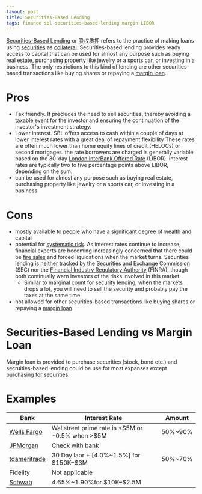 ```yaml
---
layout: post
title: Securities-Based Lending
tags: finance sbl securities-based-lending margin LIBOR
---
```

[Securities-Based Lending](https://www.investopedia.com/terms/s/securitiesbased-lending.asp) or 股权质押 refers to the practice of making loans using [securities](https://www.investopedia.com/terms/s/security.asp) as [collateral](https://www.investopedia.com/terms/c/collateral.asp). Securities-based lending provides ready access to capital that can be used for almost any purpose such as buying real estate, purchasing property like jewelry or a sports car, or investing in a business. The only restrictions to this kind of lending are other securities-based transactions like buying shares or repaying a [margin loan](https://www.investopedia.com/terms/m/margin_loan_availability.asp).

# Pros

- Tax friendly. It precludes the need to sell securities, thereby avoiding a taxable event for the investor and ensuring the continuation of the investor's investment strategy.
- Lower interest. SBL offers access to cash within a couple of days at lower interest rates with a great deal of repayment flexibility These rates are often much lower than home equity lines of credit (HELOCs) or second mortgages. the rate borrowers are charged is generally variable based on the 30-day [London InterBank Offered Rate](https://www.investopedia.com/terms/l/libor.asp) (LIBOR). Interest rates are typically two to five percentage points above LIBOR, depending on the sum. 
- can be used for almost any purpose such as buying real estate, purchasing property like jewelry or a sports car, or investing in a business.

# Cons

- mostly available to people who have a significant degree of [wealth](https://www.investopedia.com/terms/w/wealth.asp) and capital
- potential for [systematic risk](https://www.investopedia.com/terms/s/systematicrisk.asp). As interest rates continue to increase, financial experts are becoming increasingly concerned that there could be [fire sales](https://www.investopedia.com/terms/f/firesale.asp) and forced liquidations when the market turns. Securities lending is neither tracked by the [Securities and Exchange Commission](https://www.investopedia.com/terms/s/sec.asp) (SEC) nor the [Financial Industry Regulatory Authority](https://www.investopedia.com/terms/f/finra.asp) (FINRA), though both continually warn investors of the risks involved in this market.
  - Similar to marginal count for security lending, when the markets drops a lot, you will need to sell the security and probably pay the taxes at the same time.
- not allowed for other securities-based transactions like buying shares or repaying a [margin loan](https://www.investopedia.com/terms/m/margin_loan_availability.asp).

# Securities-Based Lending vs Margin Loan

Margin loan is provided to purchase securities (stock, bond etc.) and secruities-based lending could be use for most expanses except purchasing for securities.

# Examples

| Bank                                                         | Interest Rate                                      | Amount  |
| ------------------------------------------------------------ | -------------------------------------------------- | ------- |
| [Wells Fargo](https://www.wellsfargoadvisors.com/why-wells-fargo/products-services/lending/securities-based.htm) | Wallstreet prime rate is <\$5M or -0.5% when >\$5M | 50%~90% |
| [JPMorgan](https://privatebank.jpmorgan.com/gl/en/services/lending/securities-based-lending) | Check with bank                                    |         |
| [tdameritrade](https://www.tdameritrade.com/investment-products/collateral-lending-program.html) | 30 Day laor + [4.0%~1.5%] for \$150K~\$3M          | 50%~70% |
| Fidelity                                                     | Not applicable                                     |         |
| [Schwab](https://www.schwab.com/pledged-asset-line)          | 4.65%~1.90%for \$10K~\$2.5M                        |         |

